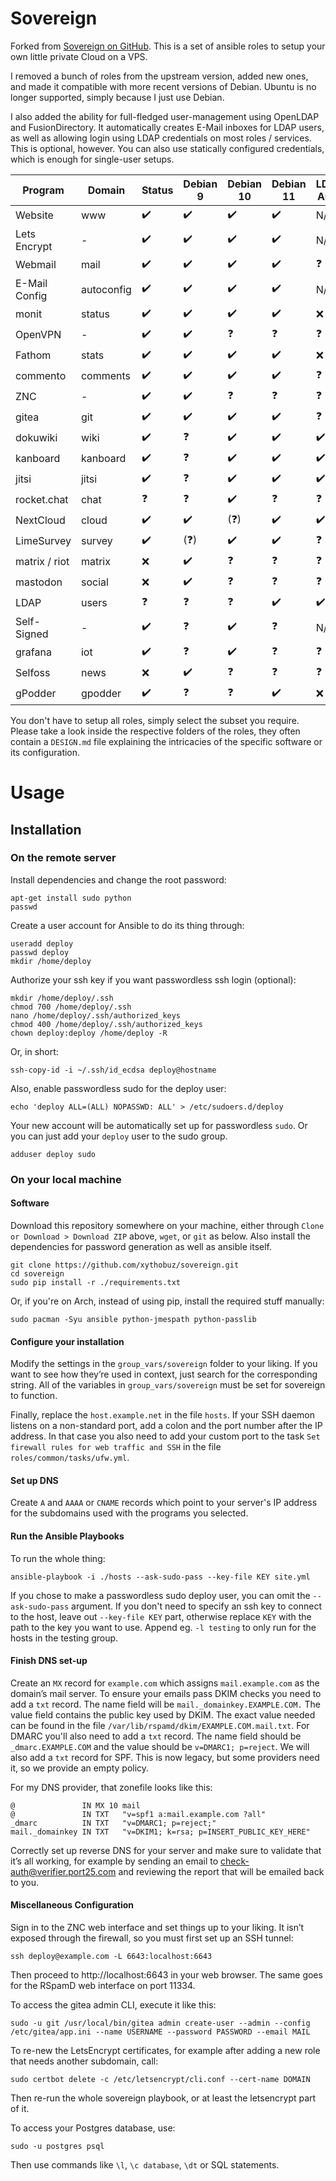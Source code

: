# Sovereign

Forked from [Sovereign on GitHub](https://github.com/sovereign/sovereign).
This is a set of ansible roles to setup your own little private Cloud on a VPS.

I removed a bunch of roles from the upstream version, added new ones, and made it compatible with more recent versions of Debian.
Ubuntu is no longer supported, simply because I just use Debian.

I also added the ability for full-fledged user-management using OpenLDAP and FusionDirectory.
It automatically creates E-Mail inboxes for LDAP users, as well as allowing login using LDAP credentials on most roles / services.
This is optional, however.
You can also use statically configured credentials, which is enough for single-user setups.

| Program       | Domain     | Status | Debian 9 | Debian 10 | Debian 11 | LDAP Auth |
| ------------- | ---------- | ------ | -------- | --------- | --------- | --------- |
| Website       | www        | ✔️      | ✔️        | ✔️         | ✔️         | N/A       |
| Lets Encrypt  | -          | ✔️      | ✔️        | ✔️         | ✔️         | N/A       |
| Webmail       | mail       | ✔️      | ✔️        | ✔️         | ✔️         | ❓        |
| E-Mail Config | autoconfig | ✔️      | ✔️        | ✔️         | ✔️         | N/A       |
| monit         | status     | ✔️      | ✔️        | ✔️         | ✔️         | ❌        |
| OpenVPN       | -          | ✔️      | ✔️        | ❓        | ❓        | ❓        |
| Fathom        | stats      | ✔️      | ✔️        | ✔️         | ✔️         | ❌        |
| commento      | comments   | ✔️      | ✔️        | ✔️         | ✔️         | ❓        |
| ZNC           | -          | ✔️      | ✔️        | ❓        | ❓        | ❓        |
| gitea         | git        | ✔️      | ✔️        | ✔️         | ✔️         | ❓        |
| dokuwiki      | wiki       | ✔️      | ❓       | ✔️         | ✔️         | ✔️         |
| kanboard      | kanboard   | ✔️      | ❓       | ✔️         | ✔️         | ✔️         |
| jitsi         | jitsi      | ✔️      | ❓       | ✔️         | ✔️         | ✔️         |
| rocket.chat   | chat       | ❓     | ❓       | ✔️         | ❓        | ❓        |
| NextCloud     | cloud      | ✔️      | ✔️        | (❓)      | ✔️         | ✔️         |
| LimeSurvey    | survey     | ✔️      | (❓)     | ✔️         | ✔️         | ❓        |
| matrix / riot | matrix     | ❌     | ✔️        | ❓        | ❓        | ❓        |
| mastodon      | social     | ❌     | ✔️        | ❓        | ❓        | ❓        |
| LDAP          | users      | ❓     | ❓       | ❓        | ✔️         | ✔️         |
| Self-Signed   | -          | ✔️      | ❓       | ✔️         | ❓        | N/A       |
| grafana       | iot        | ✔️      | ❓       | ✔️         | ❓        | ❓        |
| Selfoss       | news       | ❌     | ✔️        | ❓        | ❓        | ❓        |
| gPodder       | gpodder    | ✔️     | ❓        | ❓        | ✔️        | ❌        |

You don't have to setup all roles, simply select the subset you require.
Please take a look inside the respective folders of the roles, they often contain a `DESIGN.md` file explaining the intricacies of the specific software or its configuration.

# Usage

## Installation

### On the remote server

Install dependencies and change the root password:

    apt-get install sudo python
    passwd

Create a user account for Ansible to do its thing through:

    useradd deploy
    passwd deploy
    mkdir /home/deploy

Authorize your ssh key if you want passwordless ssh login (optional):

    mkdir /home/deploy/.ssh
    chmod 700 /home/deploy/.ssh
    nano /home/deploy/.ssh/authorized_keys
    chmod 400 /home/deploy/.ssh/authorized_keys
    chown deploy:deploy /home/deploy -R

Or, in short:

    ssh-copy-id -i ~/.ssh/id_ecdsa deploy@hostname

Also, enable passwordless sudo for the deploy user:

    echo 'deploy ALL=(ALL) NOPASSWD: ALL' > /etc/sudoers.d/deploy

Your new account will be automatically set up for passwordless `sudo`.
Or you can just add your `deploy` user to the sudo group.

    adduser deploy sudo

### On your local machine

#### Software

Download this repository somewhere on your machine, either through `Clone or Download > Download ZIP` above, `wget`, or `git` as below.
Also install the dependencies for password generation as well as ansible itself.

    git clone https://github.com/xythobuz/sovereign.git
    cd sovereign
    sudo pip install -r ./requirements.txt

Or, if you're on Arch, instead of using pip, install the required stuff manually:

    sudo pacman -Syu ansible python-jmespath python-passlib

#### Configure your installation

Modify the settings in the `group_vars/sovereign` folder to your liking.
If you want to see how they’re used in context, just search for the corresponding string.
All of the variables in `group_vars/sovereign` must be set for sovereign to function.

Finally, replace the `host.example.net` in the file `hosts`.
If your SSH daemon listens on a non-standard port, add a colon and the port number after the IP address.
In that case you also need to add your custom port to the task `Set firewall rules for web traffic and SSH` in the file `roles/common/tasks/ufw.yml`.

#### Set up DNS

Create `A` and `AAAA` or `CNAME` records which point to your server's IP address for the subdomains used with the programs you selected.

#### Run the Ansible Playbooks

To run the whole thing:

    ansible-playbook -i ./hosts --ask-sudo-pass --key-file KEY site.yml

If you chose to make a passwordless sudo deploy user, you can omit the `--ask-sudo-pass` argument.
If you don't need to specify an ssh key to connect to the host, leave out `--key-file KEY` part, otherwise replace `KEY` with the path to the key you want to use.
Append eg. `-l testing` to only run for the hosts in the testing group.

#### Finish DNS set-up

Create an `MX` record for `example.com` which assigns `mail.example.com` as the domain’s mail server.
To ensure your emails pass DKIM checks you need to add a `txt` record.
The name field will be `mail._domainkey.EXAMPLE.COM.`
The value field contains the public key used by DKIM.
The exact value needed can be found in the file `/var/lib/rspamd/dkim/EXAMPLE.COM.mail.txt`.
For DMARC you'll also need to add a `txt` record.
The name field should be `_dmarc.EXAMPLE.COM` and the value should be `v=DMARC1; p=reject`.
We will also add a `txt` record for SPF. This is now legacy, but some providers need it, so we provide an empty policy.

For my DNS provider, that zonefile looks like this:

    @               IN MX 10 mail
    @               IN TXT   "v=spf1 a:mail.example.com ?all"
    _dmarc          IN TXT   "v=DMARC1; p=reject;"
    mail._domainkey IN TXT   "v=DKIM1; k=rsa; p=INSERT_PUBLIC_KEY_HERE"

Correctly set up reverse DNS for your server and make sure to validate that it’s all working,
for example by sending an email to <a href="mailto:check-auth@verifier.port25.com">check-auth@verifier.port25.com</a>
and reviewing the report that will be emailed back to you.

#### Miscellaneous Configuration

Sign in to the ZNC web interface and set things up to your liking.
It isn’t exposed through the firewall, so you must first set up an SSH tunnel:

    ssh deploy@example.com -L 6643:localhost:6643

Then proceed to http://localhost:6643 in your web browser.
The same goes for the RSpamD web interface on port 11334.

To access the gitea admin CLI, execute it like this:

    sudo -u git /usr/local/bin/gitea admin create-user --admin --config /etc/gitea/app.ini --name USERNAME --password PASSWORD --email MAIL

To re-new the LetsEncrypt certificates, for example after adding a new role that needs another subdomain, call:

    sudo certbot delete -c /etc/letsencrypt/cli.conf --cert-name DOMAIN

Then re-run the whole sovereign playbook, or at least the letsencrypt part of it.

To access your Postgres database, use:

    sudo -u postgres psql

Then use commands like `\l`, `\c database`, `\dt` or SQL statements.
